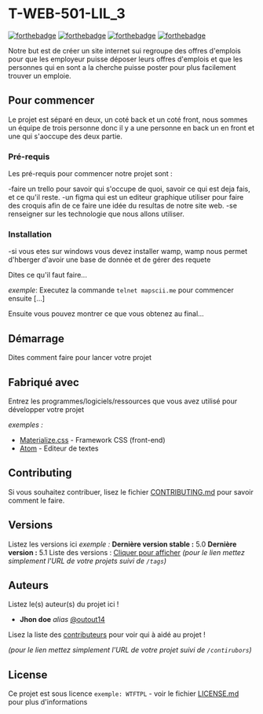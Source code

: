 # T-WEB-501-LIL_3

[![forthebadge](https://forthebadge.com/images/badges/made-with-python.svg)](http://forthebadge.com)  [![forthebadge](https://forthebadge.com/images/badges/uses-html.svg)](http://forthebadge.com) [![forthebadge](https://forthebadge.com/images/badges/uses-css.svg)](http://forthebadge.com) [![forthebadge](https://forthebadge.com/images/badges/made-with-javascript.svg)](http://forthebadge.com)

Notre but est de créer un site internet sui regroupe des offres d'emplois pour que les employeur puisse déposer leurs offres d'emplois et que les personnes qui en sont a la cherche puisse poster pour plus facilement trouver un emploie.

## Pour commencer

Le projet est séparé en deux, un coté back et un coté front, nous sommes un équipe de trois personne donc il y a une personne en back un en front et une qui s'aoccupe des deux partie.

### Pré-requis

Les pré-requis pour commencer notre projet sont :

-faire un trello pour savoir qui s'occupe de quoi, savoir ce qui est deja fais, et ce qu'il reste.
-un figma qui est un editeur graphique utiliser pour faire des croquis afin de ce faire une idée du resultas de notre site web.
-se renseigner sur les technologie que nous allons utiliser.

### Installation

-si vous etes sur windows vous devez installer wamp, wamp nous permet d'hberger  d'avoir une base de donnée et de gérer des requete 

Dites ce qu'il faut faire...

_exemple_: Executez la commande ``telnet mapscii.me`` pour commencer ensuite [...]


Ensuite vous pouvez montrer ce que vous obtenez au final...

## Démarrage

Dites comment faire pour lancer votre projet

## Fabriqué avec

Entrez les programmes/logiciels/ressources que vous avez utilisé pour développer votre projet

_exemples :_
* [Materialize.css](http://materializecss.com) - Framework CSS (front-end)
* [Atom](https://atom.io/) - Editeur de textes

## Contributing

Si vous souhaitez contribuer, lisez le fichier [CONTRIBUTING.md](https://example.org) pour savoir comment le faire.

## Versions
Listez les versions ici 
_exemple :_
**Dernière version stable :** 5.0
**Dernière version :** 5.1
Liste des versions : [Cliquer pour afficher](https://github.com/your/project-name/tags)
_(pour le lien mettez simplement l'URL de votre projets suivi de ``/tags``)_

## Auteurs
Listez le(s) auteur(s) du projet ici !
* **Jhon doe** _alias_ [@outout14](https://github.com/outout14)

Lisez la liste des [contributeurs](https://github.com/your/project/contributors) pour voir qui à aidé au projet !

_(pour le lien mettez simplement l'URL de votre projet suivi de ``/contirubors``)_

## License

Ce projet est sous licence ``exemple: WTFTPL`` - voir le fichier [LICENSE.md](LICENSE.md) pour plus d'informations


